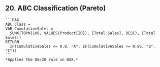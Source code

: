 ## 20. **ABC Classification (Pareto)**  
    ```DAX 
    ABC Class = 
    VAR CumulativeSales = 
      SUMX(TOPN(100, VALUES(Product[ID]), [Total Sales], DESC), [Total Sales])
    RETURN
      IF(CumulativeSales <= 0.8, "A", IF(CumulativeSales <= 0.95, "B", "C")) 
    ```  
    *Applies the 80/20 rule in DAX.*

